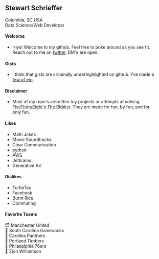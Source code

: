 ## Stewart Schrieffer
Columbia, SC USA   
Data Science/Web Developer  

#### Welcome
* Hiya! Welcome to my github. Feel free to poke around as you see fit. Reach out to me on [twitter](https://twitter.com/Schrewart). DM's are open.

#### Gists
* I think that gists are criminally underhighlighted on github. I've made a [few of em](https://gist.github.com/StewSchrieff).

#### Disclaimer
* Most of my repo's are either toy projects or attempts at solving [FiveThirtyEight's The Riddler](https://fivethirtyeight.com/tag/the-riddler/). They are made for fun, by fun, and for only fun.

#### Likes
* Math Jokes
* Movie Soundtracks
* Clear Communication
* python
* AWS
* Jetbrains
* Generative Art

#### Dislikes

* TurboTax
* Facebook
* Burnt Rice
* Commuting



#### Favorite Teams
😈 Manchester United  
🐓 South Carolina Gamecocks  
🏈 Carolina Panthers  
🌲 Portland Timbers  
🏀 Philadelphia 76ers  
💪 Zion Williamson  


